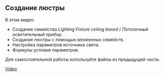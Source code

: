 ## Создание люстры

В этом видео:

- Создание семейства _Lighting Fixture ceiling based_ / _Потолочный осветительный прибор_.
- Создание люстры с помощью вложенных семейств.
- Настройка параметров источника света.
- Формулы условия параметров.

Для самостоятельной работы используйте файлы из предыдущей части.

[Video](https://player.softculture.cc/embed/online/RFA/RFA_9.16.03_L2-2_Modeling_Tools)
